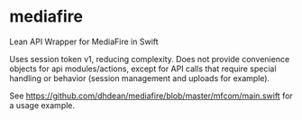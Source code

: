 # mediafire
Lean API Wrapper for MediaFire in Swift

Uses session token v1, reducing complexity.  Does not provide convenience objects for api modules/actions, except for API calls that require special handling or behavior (session management and uploads for example).

See https://github.com/dhdean/mediafire/blob/master/mfcom/main.swift for a usage example.
